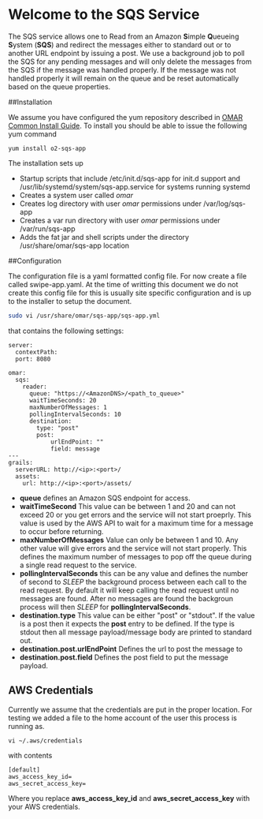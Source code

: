 # Welcome to the SQS Service

The SQS service allows one to Read from an Amazon **S**imple **Q**ueueing **S**ystem (**SQS**) and redirect the messages either to standard out or to another URL endpoint by issuing a post.  We use a background job to poll the SQS for any pending messages and will only delete the messages from the SQS if the message was handled properly.  If the message was not handled properly it will remain on the queue and be reset automatically based on the queue properties.

##Installation

We assume you have configured the yum repository described in [OMAR Common Install Guide](common.md).  To install you should be able to issue the following yum command

```yum
yum install o2-sqs-app
```

The installation sets up

* Startup scripts that include /etc/init.d/sqs-app for init.d support and /usr/lib/systemd/system/sqs-app.service for systems running systemd
* Creates a system user called *omar*
* Creates log directory with user *omar* permissions under /var/log/sqs-app
* Creates a var run directory with user *omar* permissions under /var/run/sqs-app
* Adds the fat jar and shell scripts under the directory /usr/share/omar/sqs-app location


##Configuration

The configuration file is a yaml formatted config file.   For now create a file called swipe-app.yaml.  At the time of writting this document we do not create this config file for this is usually site specific configuration and is up to the installer to setup the document.

```bash
sudo vi /usr/share/omar/sqs-app/sqs-app.yml
```

that contains the following settings:

```
server:
  contextPath:
  port: 8080

omar:
  sqs:
    reader:
      queue: "https://<AmazonDNS>/<path_to_queue>"
      waitTimeSeconds: 20
      maxNumberOfMessages: 1
      pollingIntervalSeconds: 10
      destination:
        type: "post"
        post:
            urlEndPoint: ""
            field: message
---
grails:
  serverURL: http://<ip>:<port>/
  assets:
    url: http://<ip>:<port>/assets/
```

* **queue** defines an Amazon SQS endpoint for access.
* **waitTimeSecond** This value can be between 1 and 20 and can not exceed 20 or you get errors and the service will not start proeprly.  This value is used by the AWS API to wait for a maximum time for a message to occur before returning.
* **maxNumberOfMessages** Value can only be between 1 and 10.  Any other value will give errors and the service will not start properly.  This defines the maximum number of messages to pop off the queue during a single read request to the service.
* **pollingIntervalSeconds** this can be any value and defines the number of second to *SLEEP* the background process between each call to the read request.  By default it will keep calling the read request until no messages are found.  After no messages are found the backgroun process will then *SLEEP* for **pollingIntervalSeconds**.
* **destination.type** This value can be either "post" or "stdout".   If the value is a post then it expects the **post** entry to be defined.  If the type is stdout then all message payload/message body are printed to standard out.
* **destination.post.urlEndPoint** Defines the url to post the message to
* **destination.post.field** Defines the post field to put the message payload.

## AWS Credentials

Currently we assume that the credentials are put in the proper location.  For testing we added a file to the home account of the user this process is running as.  

```
vi ~/.aws/credentials
```

with contents

```
[default]
aws_access_key_id=
aws_secret_access_key=
```

Where you replace **aws\_access\_key\_id** and **aws\_secret\_access\_key** with your AWS credentials.

